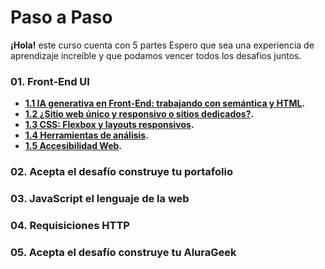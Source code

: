 # Paso a Paso

**¡Hola!**
este curso cuenta con 5 partes 
Espero que sea una experiencia de aprendizaje increíble y que podamos vencer todos los desafíos juntos. 

### 01. Front-End UI
- **[1.1 IA generativa en Front-End: trabajando con semántica y HTML](./IA_TrabajandoSemantica-y-HTML).**
- **[1.2 ¿Sitio web único y responsivo o sitios dedicados?](https://www.aluracursos.com/blog/sitio-web-unico-y-responsivo-o-sitios-dedicados).**
- **[1.3 CSS: Flexbox y layouts responsivos](./AumentandoSemantica/README.md).**
- **[1.4 Herramientas de análisis](./CSS_Flexbox-y-lyouts).**
- **[1.5 Accesibilidad Web](https://www.youtube.com/watch?v=ngMOsuZLXE&list=PLNKOkLkhi1KceHPDvWE7ZkPW7betyiAG0&index=39&t=2s).**

### 02. Acepta el desafío construye tu portafolio
### 03. JavaScript el lenguaje de la web
### 04. Requisiciones HTTP
### 05. Acepta el desafío construye tu AluraGeek
